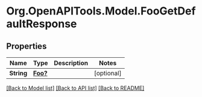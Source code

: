 # Org.OpenAPITools.Model.FooGetDefaultResponse

## Properties

Name | Type | Description | Notes
------------ | ------------- | ------------- | -------------
**String** | [**Foo?**](Foo.md) |  | [optional] 

[[Back to Model list]](../README.md#documentation-for-models) [[Back to API list]](../README.md#documentation-for-api-endpoints) [[Back to README]](../README.md)

